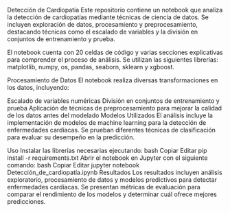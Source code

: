 Detección de Cardiopatía
Este repositorio contiene un notebook que analiza la detección de cardiopatías mediante técnicas de ciencia de datos. Se incluyen exploración de datos, procesamiento y preprocesamiento, destacando técnicas como el escalado de variables y la división en conjuntos de entrenamiento y prueba.

El notebook cuenta con 20 celdas de código y varias secciones explicativas para comprender el proceso de análisis. Se utilizan las siguientes librerías: matplotlib, numpy, os, pandas, seaborn, sklearn y xgboost.

Procesamiento de Datos
El notebook realiza diversas transformaciones en los datos, incluyendo:

Escalado de variables numéricas
División en conjuntos de entrenamiento y prueba
Aplicación de técnicas de preprocesamiento para mejorar la calidad de los datos antes del modelado
Modelos Utilizados
El análisis incluye la implementación de modelos de machine learning para la detección de enfermedades cardíacas. Se prueban diferentes técnicas de clasificación para evaluar su desempeño en la predicción.

Uso
Instalar las librerías necesarias ejecutando:
bash
Copiar
Editar
pip install -r requirements.txt
Abrir el notebook en Jupyter con el siguiente comando:
bash
Copiar
Editar
jupyter notebook Detección_de_cardiopatía.ipynb
Resultados
Los resultados incluyen análisis exploratorio, procesamiento de datos y modelos predictivos para detectar enfermedades cardíacas. Se presentan métricas de evaluación para comparar el rendimiento de los modelos y determinar cuál ofrece mejores predicciones.

